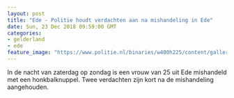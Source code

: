 ```yaml
---
layout: post
title: "Ede - Politie houdt verdachten aan na mishandeling in Ede"
date: Sun, 23 Dec 2018 09:59:00 GMT
categories: 
- gelderland 
- ede 
feature_image: "https://www.politie.nl/binaries/w400h225/content/gallery/politie/stockfotos/algemeen/gele-politiejas.jpg"
---
```


In de nacht van zaterdag op zondag is een vrouw van 25 uit Ede mishandeld met een honkbalknuppel. Twee verdachten zijn kort na de mishandeling aangehouden.
